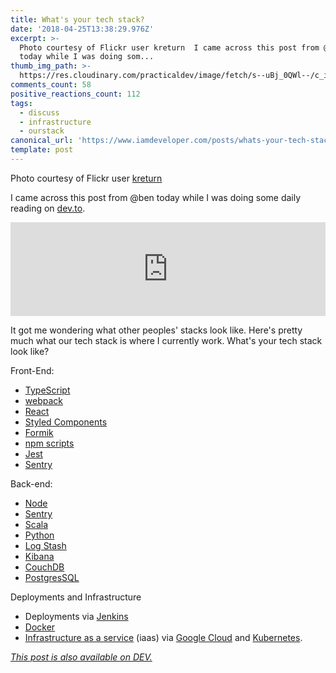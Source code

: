 ```yaml
---
title: What's your tech stack?
date: '2018-04-25T13:38:29.976Z'
excerpt: >-
  Photo courtesy of Flickr user kreturn  I came across this post from @ben 
  today while I was doing som...
thumb_img_path: >-
  https://res.cloudinary.com/practicaldev/image/fetch/s--uBj_0QWl--/c_imagga_scale,f_auto,fl_progressive,h_420,q_auto,w_1000/https://thepracticaldev.s3.amazonaws.com/i/xlcmo0xfz2dwksmkik27.jpg
comments_count: 58
positive_reactions_count: 112
tags:
  - discuss
  - infrastructure
  - ourstack
canonical_url: 'https://www.iamdeveloper.com/posts/whats-your-tech-stack-1301/'
template: post
---
```



Photo courtesy of Flickr user [kreturn](https://www.flickr.com/photos/keturn/187830710/in/photolist-hAFww-643UXH-4GNpTh-935bXD-69Ekbg-22EJ5-8nCmKg-4GJf7R-M2t9R-22EHH-4n2je8-22EJ1-4jbb6p-7H5ziX-5Yirbo-7Nhdc5-643Uwc-3Et8B-2VTaN3-FTJsTz-oPA3Lg-4tbY9e-24L4He-2P4kK-5U5kqA-6b69i2-4kLtw4-5VgTDs-5VgTtb-zYDjN-3RWPYE-85Sr6-64bxiC-4jbby4-7s4A8L-a4Si8G-9Q8YtZ-7Nc9hr-2Nztd-DNoxY-4ZANb9-96NXVh-8EJXih-572bk1-6LwVH7-8ge1Bf-8tarqR-5uXBdU-mVFFd-6eL33G)

I came across this post from @ben today while I was doing some daily reading on [dev.to](https://dev/to).


<iframe class="liquidTag" src="https://dev.to/embed/link?args=https%3A%2F%2Fdev.to%2Fben%2Fthe-devto-tech-stack" style="border: 0; width: 100%;"></iframe>


It got me wondering what other peoples' stacks look like. Here's pretty much what our tech stack is where I currently work. What's your tech stack look like?

Front-End:
* [TypeScript](https://www.typescriptlang.org)
* [webpack](https://webpack.js.org)
* [React](https://reactjs.org)
* [Styled Components](https://www.styled-components.com/)
* [Formik](https://github.com/jaredpalmer/formik)
* [npm scripts](https://docs.npmjs.com/misc/scripts)
* [Jest](https://facebook.github.io/jest)
* [Sentry](https://sentry.io/for/javascript)

Back-end:
* [Node](https://nodejs.org)
* [Sentry](https://sentry.io/for/javascript)
* [Scala](https://www.scala-lang.org)
* [Python](https://www.python.org)
* [Log Stash](https://www.elastic.co/products/logstash)
* [Kibana](https://www.elastic.co/products/kibana)
* [CouchDB](https://couchdb.apache.org)
* [PostgresSQL](https://www.postgresql.org)

Deployments and Infrastructure
* Deployments via [Jenkins](https://jenkins.io)
* [Docker](https://www.docker.com)
* [Infrastructure as a service](https://en.wikipedia.org/wiki/Infrastructure_as_a_service) (iaas) via [Google Cloud](https://cloud.google.com) and [Kubernetes](https://kubernetes.io).

*[This post is also available on DEV.](https://dev.to/nickytonline/whats-your-tech-stack-1301)*


<script>
const parent = document.getElementsByTagName('head')[0];
const script = document.createElement('script');
script.type = 'text/javascript';
script.src = 'https://cdnjs.cloudflare.com/ajax/libs/iframe-resizer/4.1.1/iframeResizer.min.js';
script.charset = 'utf-8';
script.onload = function() {
    window.iFrameResize({}, '.liquidTag');
};
parent.appendChild(script);
</script>    

